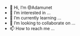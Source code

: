 - 👋 Hi, I’m @Adamunet
- 👀 I’m interested in ...
- 🌱 I’m currently learning ...
- 💞️ I’m looking to collaborate on ...
- 📫 How to reach me ...

<!---
Adamunet/Adamunet is a ✨ special ✨ repository because its `README.md` (this file) appears on your GitHub profile.
You can click the Preview link to take a look at your changes.
--->
